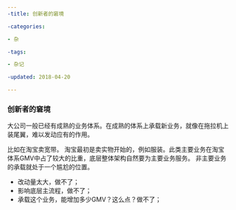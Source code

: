 ```yaml
---
-title: 创新者的窘境

-categories: 

- 杂

-tags: 

- 杂记

-updated: 2018-04-20

---
```




### 创新者的窘境



大公司一般已经有成熟的业务体系。在成熟的体系上承载新业务，就像在拖拉机上装尾翼，难以发动应有的作用。


比如在淘宝卖宽带。
淘宝最初是卖实物开始的，例如服装。此类主要业务在淘宝体系GMV中占了较大的比重，底层整体架构自然要为主要业务服务。
非主要业务的承载就处于一个尴尬的位置。
- 改动量太大，做不了；
- 影响底层主流程，做不了；
- 承载这个业务，能增加多少GMV？这么点？做不了；


